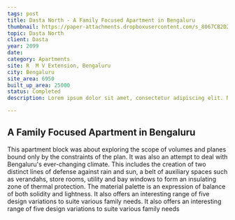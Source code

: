 ```yaml
---
tags: post
title: Dasta North - A Family Focused Apartment in Bengaluru
thumbnail: https://paper-attachments.dropboxusercontent.com/s_8067CB2D2E92D06E1B02D69912A2BC3899FA1768B67B5CF3A844BB957EF458E8_1729322100242_north+avenue+1.jpg
topic: Dasta North
client: Dasta
year: 2099
date: 
category: Apartments 
site: R  M V Extension, Bengaluru
city: Bengaluru
site_area: 6950
built_up_area: 25000
status: Completed
description: Lorem ipsum dolor sit amet, consectetur adipiscing elit. Nullam ultricies interdum tortor, sit amet gravida ipsum fermentum ut. Aenean sagittis metus justo, at vestibulum elit malesuada a. Suspendisse dictum, sapien eu tincidunt convallis, elit urna rhoncus leo, ac fermentum lorem libero in magna. Integer scelerisque odio et convallis faucibus.

---
```


## A Family Focused Apartment in Bengaluru

This apartment block was about exploring the scope of volumes and planes bound only by the constraints of the plan. It was also an attempt to deal with Bengaluru's ever-changing climate. This includes the creation of two distinct lines of defense against rain and sun, a belt of auxiliary spaces such as verandahs, store rooms, utility and bay windows to form an insulating zone of thermal protection. The material palette is an expression of balance of both solidity and lightness. It also offers an interesting range of five design variations to suite various family needs. It also offers an interesting range of five design variations to suite various family needs

